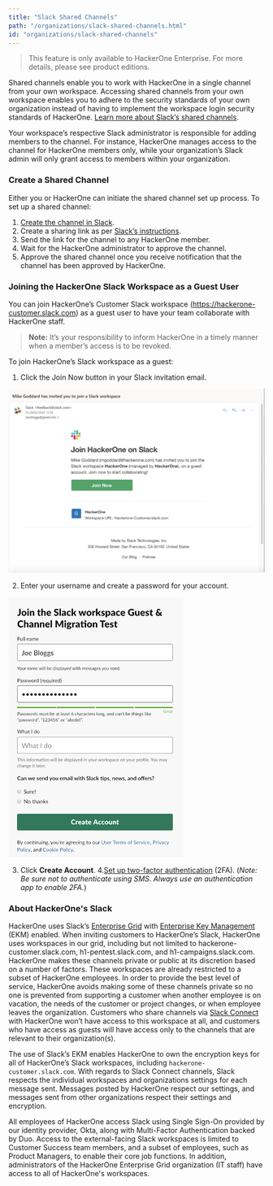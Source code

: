 ```yaml
---
title: "Slack Shared Channels"
path: "/organizations/slack-shared-channels.html"
id: "organizations/slack-shared-channels"
---
```

>This feature is only available to HackerOne Enterprise. For more details, please see product editions.

Shared channels enable you to work with HackerOne in a single channel from your own workspace. Accessing shared channels from your own workspace enables you to adhere to the security standards of your own organization instead of having to implement the workspace login security standards of HackerOne. [Learn more about Slack’s shared channels](https://slack.com/intl/en-gb/help/articles/115004151203-A-guide-to-shared-channels).

Your workspace’s respective Slack administrator is responsible for adding members to the channel. For instance, HackerOne manages access to the channel for HackerOne members only, while your organization’s Slack admin will only grant access to members within your organization.

### Create a Shared Channel
Either you or HackerOne can initiate the shared channel set up process. To set up a shared channel:

1. [Create the channel in Slack](https://slack.com/intl/en-gb/help/articles/360035092414-Create-shared-channels-Create-shared-channels#create-a-new-channel-1).
2. Create a sharing link as per [Slack’s instructions](https://slack.com/help/articles/360035092414-Create-shared-channels-Create-shared-channels#share-an-existing-channel-1).
3. Send the link for the channel to any HackerOne member.
4. Wait for the HackerOne administrator to approve the channel.
5. Approve the shared channel once you receive notification that the channel has been approved by HackerOne.

### Joining the HackerOne Slack Workspace as a Guest User
You can join HackerOne’s Customer Slack workspace (https://hackerone-customer.slack.com) as a guest user to have your team collaborate with HackerOne staff.

> **Note:** It’s your responsibility to inform HackerOne in a timely manner when a member’s access is to be revoked.

To join HackerOne’s Slack workspace as a guest:
1. Click the Join Now button in your Slack invitation email.

![Join HackerOne on Slack screen](./images/slack-shared-channels-1.png)

2. Enter your username and create a password for your account.

![Enter username and password screen](./images/slack-shared-channels-2.png)

3. Click **Create Account**.
4.[Set up two-factor authentication](https://slack.com/intl/en-gb/help/articles/204509068-Set-up-two-factor-authentication) (2FA). (*Note: Be sure not to authenticate using SMS. Always use an authentication app to enable 2FA.*)

### About HackerOne's Slack
HackerOne uses Slack’s [Enterprise Grid](https://slack.com/help/articles/360004150931-What-is-Slack-Enterprise-Grid) with [Enterprise Key Management](https://slack.com/enterprise-key-management?cvosrc=helpcenter.helpcenter.helpcenter_ekm_help_center&cvo_creative=&utm_medium=helpcenter&utm_source=helpcenter&utm_campaign=_helpcenter_helpcenter____ob-_cr-_ym-) (EKM) enabled. When inviting customers to HackerOne’s Slack, HackerOne uses workspaces in our grid, including but not limited to hackerone-customer.slack.com, h1-pentest.slack.com, and h1-campaigns.slack.com. HackerOne makes these channels private or public at its discretion based on a number of factors. These workspaces are already restricted to a subset of HackerOne employees. In order to provide the best level of service, HackerOne avoids making some of these channels private so no one is prevented from supporting a customer when another employee is on vacation, the needs of the customer or project changes, or when employee leaves the organization. Customers who share channels via [Slack Connect](https://slack.com/help/articles/115004151203-A-guide-to-Slack-Connect) with HackerOne won’t have access to this workspace at all, and customers who have access as guests will have access only to the channels that are relevant to their organization(s).

The use of Slack’s EKM enables HackerOne to own the encryption keys for all of HackerOne’s Slack workspaces, including `hackerone-customer.slack.com`. With regards to Slack Connect channels, Slack respects the individual workspaces and organizations settings for each message sent. Messages posted by HackerOne respect our settings, and messages sent from other organizations respect their settings and encryption.

All employees of HackerOne access Slack using Single Sign-On provided by our identity provider, Okta, along with Multi-Factor Authentication backed by Duo. Access to the external-facing Slack workspaces is limited to Customer Success team members, and a subset of employees, such as Product Managers, to enable their core job functions. In addition, administrators of the HackerOne Enterprise Grid organization (IT staff) have access to all of HackerOne's workspaces.
